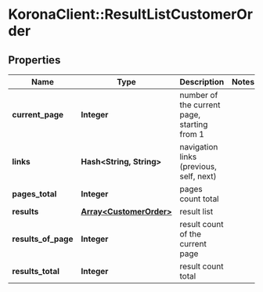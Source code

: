 # KoronaClient::ResultListCustomerOrder

## Properties
Name | Type | Description | Notes
------------ | ------------- | ------------- | -------------
**current_page** | **Integer** | number of the current page, starting from 1 | 
**links** | **Hash&lt;String, String&gt;** | navigation links (previous, self, next) | 
**pages_total** | **Integer** | pages count total | 
**results** | [**Array&lt;CustomerOrder&gt;**](CustomerOrder.md) | result list | 
**results_of_page** | **Integer** | result count of the current page | 
**results_total** | **Integer** | result count total | 


